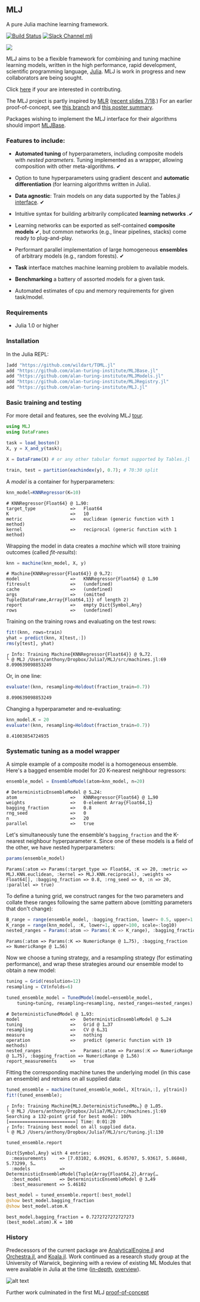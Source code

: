 ## MLJ

A pure Julia machine learning framework.

[![Build Status](https://travis-ci.com/alan-turing-institute/MLJ.jl.svg?branch=master)](https://travis-ci.com/alan-turing-institute/MLJ.jl)
[![Slack Channel mlj](https://img.shields.io/badge/chat-on%20slack-yellow.svg)](https://slackinvite.julialang.org/)

![](doc/two_model_stack.png)

MLJ aims to be a flexible framework for combining and tuning machine
learning models, written in the high performance, rapid development,
scientific programming language, [Julia](https://julialang.org). MLJ
is work in progress and new collaborators are being sought. 

Click [here](CONTRIBUTE.md) if your are interested in contributing.

The MLJ project is partly inspired by [MLR](https://mlr.mlr-org.com/index.html) ([recent
slides 7/18](https://github.com/mlr-org/mlr-outreach).) For an earlier proof-of-concept, see
[this branch](https://github.com/alan-turing-institute/MLJ.jl/tree/poc)
and [this poster summary](material/MLJ-JuliaCon2018-poster.pdf).

Packages wishing to implement the MLJ interface for their algorithms should
import [MLJBase](https://github.com/alan-turing-institute/MLJBase.jl).

### Features to include:

- **Automated tuning** of hyperparameters, including
  composite models with *nested parameters*. Tuning implemented as a
  wrapper, allowing composition with other meta-algorithms. &#10004;

- Option to tune hyperparameters using gradient descent and **automatic
	differentiation** (for learning algorithms written in Julia).

- **Data agnostic**: Train models on any data supported by the Tables.jl 
[interface](https://github.com/JuliaData/Tables.jl). &#10004;

- Intuitive syntax for building arbitrarily complicated
  **learning networks** .&#10004;
  
- Learning networks can be exported as self-contained **composite models** &#10004;, but
  common networks (e.g., linear pipelines, stacks) come ready to plug-and-play.

- Performant parallel implementation of large homogeneous **ensembles**
  of arbitrary models (e.g., random forests). &#10004;

- **Task** interface matches machine learning problem to available models.

- **Benchmarking** a battery of assorted models for a given task.

- Automated estimates of cpu and memory requirements for given task/model.


### Requirements

* Julia 1.0 or higher


### Installation

In the Julia REPL:

````julia
]add "https://github.com/wildart/TOML.jl"
add "https://github.com/alan-turing-institute/MLJBase.jl"
add "https://github.com/alan-turing-institute/MLJModels.jl"
add "https://github.com/alan-turing-institute/MLJRegistry.jl"
add "https://github.com/alan-turing-institute/MLJ.jl"
````

### Basic training and testing

For more detail and features, see the evolving MLJ [tour](doc/tour.ipynb).

```julia
using MLJ
using DataFrames

task = load_boston()
X, y = X_and_y(task);

X = DataFrame(X) # or any other tabular format supported by Tables.jl 

train, test = partition(eachindex(y), 0.7); # 70:30 split
```

A *model* is a container for hyperparameters:

```julia
knn_model=KNNRegressor(K=10)
```

    # KNNRegressor{Float64} @ 1…90: 
    target_type             =>   Float64
    K                       =>   10
    metric                  =>   euclidean (generic function with 1 method)
    kernel                  =>   reciprocal (generic function with 1 method)

Wrapping the model in data creates a *machine* which will store training outcomes (called *fit-results*):

```julia
knn = machine(knn_model, X, y)
```

    # Machine{KNNRegressor{Float64}} @ 9…72: 
    model                   =>   KNNRegressor{Float64} @ 1…90
    fitresult               =>   (undefined)
    cache                   =>   (undefined)
    args                    =>   (omitted Tuple{DataFrame,Array{Float64,1}} of length 2)
    report                  =>   empty Dict{Symbol,Any}
    rows                    =>   (undefined)

Training on the training rows and evaluating on the test rows:

```julia
fit!(knn, rows=train)
yhat = predict(knn, X[test,:])
rms(y[test], yhat)
```

    ┌ Info: Training Machine{KNNRegressor{Float64}} @ 9…72.
    └ @ MLJ /Users/anthony/Dropbox/Julia7/MLJ/src/machines.jl:69
    8.090639098853249

Or, in one line:

```julia
evaluate!(knn, resampling=Holdout(fraction_train=0.7))
```

    8.090639098853249

Changing a hyperparameter and re-evaluating:

```julia
knn_model.K = 20
evaluate!(knn, resampling=Holdout(fraction_train=0.7))
```

    8.41003854724935

### Systematic tuning as a model wrapper

A simple example of a composite model is a homogeneous ensemble. Here's a bagged ensemble model for 20 K-nearest neighbour regressors:

```julia
ensemble_model = EnsembleModel(atom=knn_model, n=20) 
```

    # DeterministicEnsembleModel @ 5…24: 
    atom                    =>   KNNRegressor{Float64} @ 1…90
    weights                 =>   0-element Array{Float64,1}
    bagging_fraction        =>   0.8
    rng_seed                =>   0
    n                       =>   20
    parallel                =>   true
    
Let's simultaneously tune the ensemble's `bagging_fraction` and the K-nearest neighbour hyperparameter `K`. Since one of these models is a field of the other, we have nested hyperparameters:

```julia
params(ensemble_model)
```

    Params(:atom => Params(:target_type => Float64, :K => 20, :metric => MLJ.KNN.euclidean, :kernel => MLJ.KNN.reciprocal), :weights => Float64[], :bagging_fraction => 0.8, :rng_seed => 0, :n => 20, :parallel => true)

To define a tuning grid, we construct ranges for the two parameters and collate these ranges following the same pattern above (omitting parameters that don't change):

```julia
B_range = range(ensemble_model, :bagging_fraction, lower= 0.5, upper=1.0, scale = :linear)
K_range = range(knn_model, :K, lower=1, upper=100, scale=:log10)
nested_ranges = Params(:atom => Params(:K => K_range), :bagging_fraction => B_range)
```

    Params(:atom => Params(:K => NumericRange @ 1…75), :bagging_fraction => NumericRange @ 1…56)

Now we choose a tuning strategy, and a resampling strategy (for estimating performance), and wrap these strategies around our ensemble model to obtain a new model:

```julia
tuning = Grid(resolution=12)
resampling = CV(nfolds=6)

tuned_ensemble_model = TunedModel(model=ensemble_model, 
    tuning=tuning, resampling=resampling, nested_ranges=nested_ranges)
```

    # DeterministicTunedModel @ 1…93: 
    model                   =>   DeterministicEnsembleModel @ 5…24
    tuning                  =>   Grid @ 1…37
    resampling              =>   CV @ 6…31
    measure                 =>   nothing
    operation               =>   predict (generic function with 19 methods)
    nested_ranges           =>   Params(:atom => Params(:K => NumericRange @ 1…75), :bagging_fraction => NumericRange @ 1…56)
    report_measurements     =>   true
    
Fitting the corresponding machine tunes the underlying model (in this case an ensemble) and retrains on all supplied data:

```julia
tuned_ensemble = machine(tuned_ensemble_model, X[train,:], y[train])
fit!(tuned_ensemble);
```

    ┌ Info: Training Machine{MLJ.DeterministicTunedMo…} @ 1…05.
    └ @ MLJ /Users/anthony/Dropbox/Julia7/MLJ/src/machines.jl:69
    Searching a 132-point grid for best model: 100%[=========================] Time: 0:01:20
    ┌ Info: Training best model on all supplied data.
    └ @ MLJ /Users/anthony/Dropbox/Julia7/MLJ/src/tuning.jl:130

```julia
tuned_ensemble.report
```

    Dict{Symbol,Any} with 4 entries:
      :measurements     => [7.03102, 6.09291, 6.05707, 5.93617, 5.86848, 5.73299, 5…
      :models           => DeterministicEnsembleModel{Tuple{Array{Float64,2},Array{…
      :best_model       => DeterministicEnsembleModel @ 3…49
      :best_measurement => 5.46102

```julia
best_model = tuned_ensemble.report[:best_model]
@show best_model.bagging_fraction
@show best_model.atom.K
```

    best_model.bagging_fraction = 0.7272727272727273
    (best_model.atom).K = 100


### History

Predecessors of the current package are
[AnalyticalEngine.jl](https://github.com/tlienart/AnalyticalEngine.jl)
and [Orchestra.jl](https://github.com/svs14/Orchestra.jl), and
[Koala.jl](https://github.com/ablaom/Koala.jl). Work
continued as a research study group at the University of Warwick,
beginning with a review of existing ML Modules that were available in
Julia at the time ([in-depth](https://github.com/dominusmi/Julia-Machine-Learning-Review/tree/master/Educational),
[overview](https://github.com/dominusmi/Julia-Machine-Learning-Review/tree/master/Package%20Review)).

![alt text](material/packages.jpg)

Further work culminated in the first MLJ
[proof-of-concept](https://github.com/alan-turing-institute/MLJ.jl/tree/poc)



